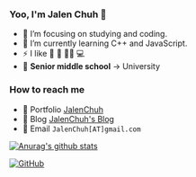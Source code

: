 ### Yoo, I'm Jalen Chuh :wave:

- :telescope: I’m focusing on studying and coding.
- :seedling: I’m currently learning C++ and JavaScript.
- :zap: I like :ping_pong: :volleyball: :swimming_man: :computer:
- :school: **Senior middle school** -> University

### How to reach me

- :custard: Portfolio [JalenChuh](https://jalenchuh.cn)
- :memo: Blog [JalenChuh's Blog](https://blog.jalenchuh.cn)
- :email: Email `JalenChuh[AT]gmail.com`

[![Anurag's github stats](https://github-readme-stats.vercel.app/api/?username=jalenchuh&show_icons=true&title_color=fff&icon_color=79ff97&text_color=9f9f9f&bg_color=151515)](https://github.com/anuraghazra/github-readme-stats)

[![GitHub](https://img.shields.io/badge/dynamic/json?logo=github&label=GitHub+Followers&labelColor=282c34&color=181717&query=%24.data.totalSubs&url=https%3A%2F%2Fapi.spencerwoo.com%2Fsubstats%2F%3Fsource%3Dgithub%26queryKey%3DJalenChuh&longCache=true)](https://github.com/spencerwooo)
